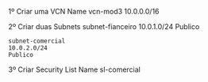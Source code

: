1º Criar uma VCN
    Name vcn-mod3
    10.0.0.0/16

2º Criar duas Subnets
    subnet-fianceiro
    10.0.1.0/24
    Publico

    subnet-comercial
    10.0.2.0/24
    Publico

3º Criar Security List
    Name sl-comercial